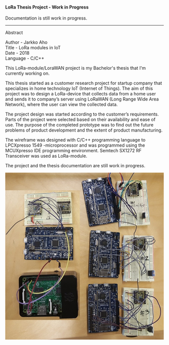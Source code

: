 #### LoRa Thesis Project - Work in Progress

Documentation is still work in progress.  
  
--------------------------------------------------------------------------------------
  
Abstract  
  
Author - Jarkko Aho  
Title - LoRa modules in IoT  
Date - 2018  
Language - C/C++  
  
This LoRa-module/LoraWAN project is my Bachelor's thesis that I'm currently working on.  
  
This thesis started as a customer research project for startup company that specializes in home technology IoT (Internet of Things). The aim of this project was to design a LoRa-device that collects data from a home user and sends it to company’s server using LoRaWAN (Long Range Wide Area Network), where the user can view the collected data.  
  
The project design was started according to the customer’s requirements. Parts of the project were selected based on their availability and ease of use. The purpose of the completed prototype was to find out the future problems of product development and the extent of product manufacturing.  
  
The wireframe was designed with C/C++ programming language to LPCXpresso 1549 -microprocessor and was programmed using the MCUXpresso IDE programming environment. Semtech SX1272 RF Transceiver was used as LoRa-module.  
  
The project and the thesis documentation are still work in progress.  
  
![](https://github.com/Jakage/career-portfolio/blob/master/LoRa/Pictures/LoRa_prototype_v05.jpg)  
  
  
